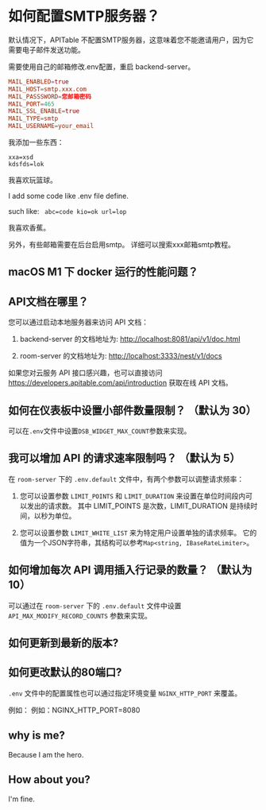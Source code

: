 # 如何配置SMTP服务器？

默认情况下，APITable 不配置SMTP服务器，这意味着您不能邀请用户，因为它需要电子邮件发送功能。

需要使用自己的邮箱修改.env配置，重启 backend-server。

```conf
MAIL_ENABLED=true
MAIL_HOST=smtp.xxx.com
MAIL_PASSSWORD=您邮箱密码
MAIL_PORT=465
MAIL_SSL_ENABLE=true
MAIL_TYPE=smtp
MAIL_USERNAME=your_email
```

我添加一些东西：

```
xxa=xsd
kdsfds=lok
```

我喜欢玩篮球。

I add some code like .env file define.

such like: `
abc=code
kio=ok
url=lop`

我喜欢香蕉。

另外，有些邮箱需要在后台启用smtp。 详细可以搜索xxx邮箱smtp教程。


## macOS M1 下 docker 运行的性能问题？

## API文档在哪里？

您可以通过启动本地服务器来访问 API 文档：

1. backend-server 的文档地址为: <http://localhost:8081/api/v1/doc.html>

2. room-server 的文档地址为: <http://localhost:3333/nest/v1/docs>

如果您对云服务 API 接口感兴趣，也可以直接访问 <https://developers.apitable.com/api/introduction> 获取在线 API 文档。

## 如何在仪表板中设置小部件数量限制？ （默认为 30）

可以在`.env`文件中设置`DSB_WIDGET_MAX_COUNT`参数来实现。

## 我可以增加 API 的请求速率限制吗？ （默认为 5）

在 `room-server` 下的 `.env.default` 文件中，有两个参数可以调整请求频率：

1. 您可以设置参数 `LIMIT_POINTS` 和 `LIMIT_DURATION` 来设置在单位时间段内可以发出的请求数。 其中 LIMIT_POINTS 是次数，LIMIT_DURATION 是持续时间，以秒为单位。

2. 您可以设置参数 `LIMIT_WHITE_LIST` 来为特定用户设置单独的请求频率。 它的值为一个JSON字符串，其结构可以参考`Map<string, IBaseRateLimiter>`。

## 如何增加每次 API 调用插入行记录的数量？ （默认为 10）

可以通过在 `room-server` 下的 `.env.default` 文件中设置 `API_MAX_MODIFY_RECORD_COUNTS` 参数来实现。


## 如何更新到最新的版本?


## 如何更改默认的80端口?

`.env` 文件中的配置属性也可以通过指定环境变量 `NGINX_HTTP_PORT` 来覆盖。

例如： 例如：NGINX_HTTP_PORT=8080

## why is me?

Because I am the hero.

## How about you?

I'm fine.
